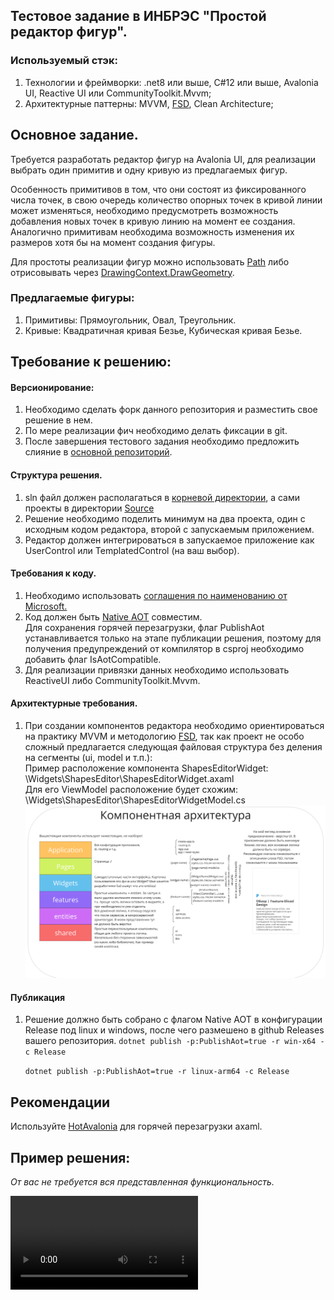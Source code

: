 Тестовое задание в ИНБРЭС "Простой редактор фигур".
----------------------------
### Используемый стэк:
1. Технологии и фреймворки: .net8 или выше, C#12 или выше, Avalonia UI, Reactive UI или CommunityToolkit.Mvvm;
2. Архитектурные паттерны: MVVM, [FSD](https://feature-sliced.github.io/), Clean Architecture;

## Основное задание.
Требуется разработать редактор фигур на Avalonia UI, для реализации выбрать один примитив и одну кривую из предлагаемых фигур.

Особенность примитивов в том, что они состоят из фиксированного числа точек, в свою очередь количество опорных точек в кривой линии может изменяться, необходимо предусмотреть возможность добавления новых точек в кривую линию на момент ее создания.
Аналогично примитивам необходима возможность изменения их размеров хотя бы на момент создания фигуры.

Для простоты реализации фигур можно использовать [Path](https://docs.avaloniaui.net/ru/docs/guides/graphics-and-animation/graphics-and-animations) либо отрисовывать через [DrawingContext.DrawGeometry](https://reference.avaloniaui.net/api/Avalonia.Media/DrawingContext/E76A87CD).

### Предлагаемые фигуры:
1. Примитивы: Прямоугольник, Овал, Треугольник.
2. Кривые: Квадратичная кривая Безье, Кубическая кривая Безье.

## Требование к решению:

####  Версионирование:
1. Необходимо сделать форк данного репозитория и разместить свое решение в нем.
2. По мере реализации фич необходимо делать фиксации в git.
3. После завершения тестового задания необходимо предложить слияние в [основной репозиторий](https://github.com/Andreev-Da/Inbres.TestWork.ShapeEditor).

#### Структура решения.

1. sln файл должен располагаться в [корневой директории](.), а сами проекты в директории [Source](Source)
2. Решение необходимо поделить минимум на два проекта, один с исходным кодом редактора, второй с запускаемым приложением.
3. Редактор должен интегрироваться в запускаемое приложение как UserControl или TemplatedControl (на ваш выбор).

#### Требования к коду.

1. Необходимо использовать [соглашения по наименованию от Microsoft.](https://learn.microsoft.com/ru-ru/dotnet/standard/design-guidelines/general-naming-conventions)
2. Код должен быть [Native AOT](https://learn.microsoft.com/en-us/dotnet/core/deploying/native-aot/?tabs=windows%2Cnet8) совместим.
   <br>Для сохранения горячей перезагрузки, флаг PublishAot устанавливается только на этапе публикации решения, поэтому для получения предупреждений от компилятор в csproj необходимо добавить флаг IsAotCompatible.
3. Для реализации привязки данных необходимо использовать ReactiveUI либо CommunityToolkit.Mvvm.

#### Архитектурные требования.
1. При создании компонентов редактора необходимо ориентироваться на практику MVVM и методологию [FSD](https://feature-sliced.github.io/documentation/ru/docs/get-started/overview), так как проект не особо сложный предлагается следующая файловая структура без деления на сегменты (ui, model и т.п.):
   <br>Пример расположение компонента ShapesEditorWidget: \Widgets\ShapesEditor\ShapesEditorWidget.axaml
   <br>Для его ViewModel расположение будет схожим: \Widgets\ShapesEditor\ShapesEditorWidgetModel.cs
   ![предлагаемое расположение компонентов](docs/Images/ComponentsArchitecture.png)

#### Публикация
1. Решение должно быть собрано c флагом Native AOT в конфигурации Release под linux и windows, после чего размешено в github Releases вашего репозитория.
   `dotnet publish -p:PublishAot=true -r win-x64 -c Release`

   `dotnet publish -p:PublishAot=true -r linux-arm64 -c Release`


## Рекомендации

Используйте [HotAvalonia](https://github.com/Kira-NT/HotAvalonia) для горячей перезагрузки axaml.

## Пример решения: 

_От вас не требуется вся представленная функциональность._

![Пример работы редактора](docs/Videos/Sample.mp4)